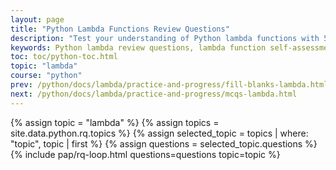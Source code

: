```yaml
---
layout: page
title: "Python Lambda Functions Review Questions"
description: "Test your understanding of Python lambda functions with 50+ review questions covering syntax, applications, and best practices. Perfect for exam prep and interview readiness!"
keywords: Python lambda review questions, lambda function self-assessment, Python anonymous functions quiz, lambda exam preparation, Python functional programming review, lambda interview questions, Python coding test questions, lambda syntax review, Python practice test, lambda function concepts, Python programming assessment, lambda debugging questions, Python knowledge check, lambda use cases review, Python technical interview prep
toc: toc/python-toc.html
topic: "lambda"
course: "python"
prev: /python/docs/lambda/practice-and-progress/fill-blanks-lambda.html
next: /python/docs/lambda/practice-and-progress/mcqs-lambda.html
---
```


{% assign topic = "lambda" %}
{% assign topics = site.data.python.rq.topics %}
{% assign selected_topic = topics | where: "topic", topic | first %}
{% assign questions = selected_topic.questions %}
{% include pap/rq-loop.html questions=questions topic=topic %}